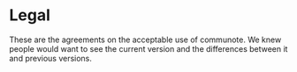 Legal
=======

These are the agreements on the acceptable use of communote. We knew people would want to see the current version and the differences between it and previous versions.